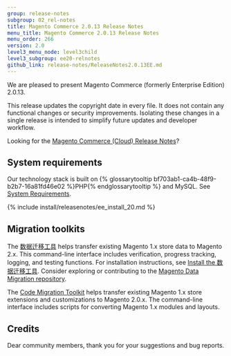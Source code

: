 ```yaml
---
group: release-notes
subgroup: 02_rel-notes
title: Magento Commerce 2.0.13 Release Notes
menu_title: Magento Commerce 2.0.13 Release Notes
menu_order: 266
version: 2.0
level3_menu_node: level3child
level3_subgroup: ee20-relnotes 
github_link: release-notes/ReleaseNotes2.0.13EE.md
---
```


We are pleased to present Magento Commerce (formerly Enterprise Edition) 2.0.13. 

<div class="bs-callout bs-callout-warning" markdown="1">
This release updates the copyright date in every file. It does not contain any functional changes or security improvements. Isolating these changes in a single release is intended to simplify future updates and developer workflow.
</div>


Looking for the <a href="http://devdocs.magento.com/guides/v2.1/cloud/release-notes/CloudReleaseNotes.html" target="_blank">Magento Commerce (Cloud)  Release Notes</a>?


## System requirements
Our technology stack is built on {% glossarytooltip bf703ab1-ca4b-48f9-b2b7-16a81fd46e02 %}PHP{% endglossarytooltip %} and MySQL. See
<a href="{{ page.baseurl }}/install-gde/system-requirements.html" target="_blank">System Requirements</a>.


{% include install/releasenotes/ee_install_20.md %}



## Migration toolkits
The <a href="{{ page.baseurl }}/migration/migration-migrate.html" target="_blank">数据迁移工具</a> helps transfer existing Magento 1.x store data to Magento 2.x. This command-line interface includes verification, progress tracking, logging, and testing functions. For installation instructions, see  <a href="{{ page.baseurl }}/migration/migration-tool-install.html" target="_blank">Install the 数据迁移工具</a>. Consider exploring or contributing to the <a href="https://github.com/magento/data-migration-tool" target="_blank"> Magento Data Migration repository</a>.

The <a href="https://github.com/magento/code-migration" target="_blank">Code Migration Toolkit</a> helps transfer existing Magento 1.x store extensions and customizations to Magento 2.0.x. The command-line interface includes scripts for converting Magento 1.x modules and layouts.

## Credits

Dear community members, thank you for your suggestions and bug reports.

